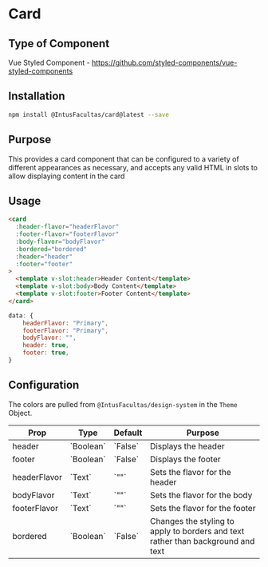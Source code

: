 # Card

## Type of Component

Vue Styled Component - https://github.com/styled-components/vue-styled-components

## Installation

```bash
npm install @IntusFacultas/card@latest --save
```

## Purpose

This provides a card component that can be configured to a variety of different appearances as necessary, and accepts any valid HTML in slots to allow displaying content in the card

## Usage

```html
<card
  :header-flavor="headerFlavor"
  :footer-flavor="footerFlavor"
  :body-flavor="bodyFlavor"
  :bordered="bordered"
  :header="header"
  :footer="footer"
>
  <template v-slot:header>Header Content</template>
  <template v-slot:body>Body Content</template>
  <template v-slot:footer>Footer Content</template>
</card>
```

```javascript
data: {
    headerFlavor: "Primary",
    footerFlavor: "Primary",
    bodyFlavor: "",
    header: true,
    footer: true,
}
```

## Configuration

The colors are pulled from `@IntusFacultas/design-system` in the `Theme` Object.

<table>
    <thead>
        <tr>
            <th>Prop</th>
            <th>Type</th>
            <th>Default</th>
            <th>Purpose</th>
        </tr>
    </thead>
    <tbody>
        <tr>
            <td>header</td>
            <td>`Boolean`</td>
            <td>`False`</td>
            <td>Displays the header</td>
        </tr>
        <tr>
            <td>footer</td>
            <td>`Boolean`</td>
            <td>`False`</td>
            <td>Displays the footer</td>
        </tr>
        <tr>
            <td>headerFlavor</td>
            <td>`Text`</td>
            <td>`""`</td>
            <td>Sets the flavor for the header</td>
        </tr>
        <tr>
            <td>bodyFlavor</td>
            <td>`Text`</td>
            <td>`""`</td>
            <td>Sets the flavor for the body</td>
        </tr>
        <tr>
            <td>footerFlavor</td>
            <td>`Text`</td>
            <td>`""`</td>
            <td>Sets the flavor for the footer</td>
        </tr>
        <tr>
            <td>bordered</td>
            <td>`Boolean`</td>
            <td>`False`</td>
            <td>Changes the styling to apply to borders and text rather than background and text</td>
        </tr>
    </tbody>
</table>
